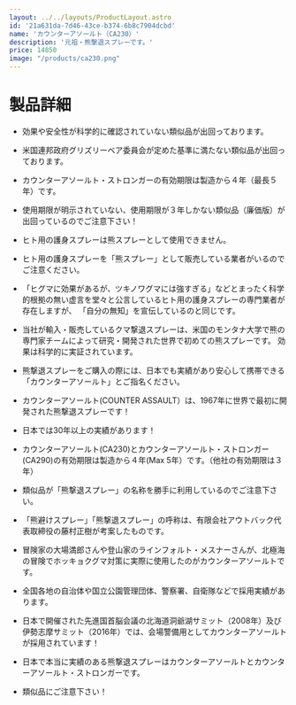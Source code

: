 ```yaml
---
layout: ../../layouts/ProductLayout.astro
id: '21a631da-7d46-43ce-b374-6b8c7904dcbd'
name: 'カウンターアソールト（CA230）'
description: '元祖・熊撃退スプレーです。'
price: 14850
image: "/products/ca230.png"
---
```


# 製品詳細

- 効果や安全性が科学的に確認されていない類似品が出回っております。

- 米国連邦政府グリズリーベア委員会が定めた基準に満たない類似品が出回っております。

- カウンターアソールト・ストロンガーの有効期限は製造から４年（最長５年）です。

- 使用期限が明示されていない、使用期限が３年しかない類似品（廉価版）が出回っているのでご注意下さい！

- ヒト用の護身スプレーは熊スプレーとして使用できません。

- ヒト用の護身スプレーを「熊スプレー」として販売している業者がいるのでご注意ください。

- 「ヒグマに効果があるが、ツキノワグマには強すぎる」などとまったく科学的根拠の無い虚言を堂々と公言しているヒト用の護身スプレーの専門業者が存在しますが、
「自分の無知」を宣伝しているのと同じです。

- 当社が輸入・販売しているクマ撃退スプレーは、米国のモンタナ大学で熊の専門家チームによって研究・開発された世界で初めての熊スプレーです。
効果は科学的に実証されています。

- 熊撃退スプレーをご購入の際には、日本でも実績があり安心して携帯できる「カウンターアソールト」とご指名ください。

- カウンターアソールト(COUNTER ASSAULT）は、1967年に世界で最初に開発された熊撃退スプレーです！

- 日本では30年以上の実績があります！

- カウンターアソールト(CA230)とカウンターアソールト・ストロンガー(CA290)の有効期限は製造から４年(Max 5年）です。（他社の有効期限は３年）

- 類似品が「熊撃退スプレー」の名称を勝手に利用しているのでご注意下さい。

- 「熊避けスプレー」「熊撃退スプレー」の呼称は、有限会社アウトバック代表取締役の藤村正樹が考案したものです。

- 冒険家の大場満郎さんや登山家のラインフォルト・メスナーさんが、北極海の冒険でホッキョクグマ対策に実際に使用したのがカウンターアソールトです。

- 全国各地の自治体や国立公園管理団体、警察署、自衛隊などで採用実績があります。

- 日本で開催された先進国首脳会議の北海道洞爺湖サミット（2008年）及び伊勢志摩サミット（2016年）では、会場警備用としてカウンターアソールトが採用されています！

- 日本で本当に実績のある熊撃退スプレーはカウンターアソールトとカウンターアソールト・ストロンガーです。

- 類似品にご注意下さい！
